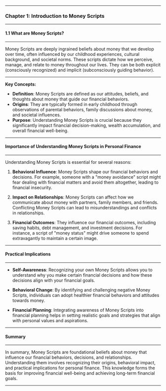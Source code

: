 
---

### Chapter 1: Introduction to Money Scripts

---
#### 1.1 What are Money Scripts?

---

Money Scripts are deeply ingrained beliefs about money that we develop over time, often influenced by our childhood experiences, cultural background, and societal norms. These scripts dictate how we perceive, manage, and relate to money throughout our lives. They can be both explicit (consciously recognized) and implicit (subconsciously guiding behavior).

---

**Key Concepts:**
- **Definition**: Money Scripts are defined as our attitudes, beliefs, and thoughts about money that guide our financial behaviors.
- **Origins**: They are typically formed in early childhood through observations of parental behaviors, family discussions about money, and societal influences.
- **Purpose**: Understanding Money Scripts is crucial because they significantly impact financial decision-making, wealth accumulation, and overall financial well-being.

---

#### Importance of Understanding Money Scripts in Personal Finance

---

Understanding Money Scripts is essential for several reasons:

1. **Behavioral Influence**: Money Scripts shape our financial behaviors and decisions. For example, someone with a "money avoidance" script might fear dealing with financial matters and avoid them altogether, leading to financial insecurity.

2. **Impact on Relationships**: Money Scripts can affect how we communicate about money with partners, family members, and friends. Conflicting Money Scripts can lead to misunderstandings and conflicts in relationships.

3. **Financial Outcomes**: They influence our financial outcomes, including saving habits, debt management, and investment decisions. For instance, a script of "money status" might drive someone to spend extravagantly to maintain a certain image.

---

#### Practical Implications

---

- **Self-Awareness**: Recognizing your own Money Scripts allows you to understand why you make certain financial decisions and how these decisions align with your financial goals.
  
- **Behavioral Change**: By identifying and challenging negative Money Scripts, individuals can adopt healthier financial behaviors and attitudes towards money.
  
- **Financial Planning**: Integrating awareness of Money Scripts into financial planning helps in setting realistic goals and strategies that align with personal values and aspirations.

---

#### Summary

---

In summary, Money Scripts are foundational beliefs about money that influence our financial behaviors, decisions, and relationships. Understanding them involves recognizing their origins, behavioral impact, and practical implications for personal finance. This knowledge forms the basis for improving financial well-being and achieving long-term financial goals.

---
